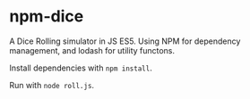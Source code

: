 # npm-dice

A Dice Rolling simulator in JS ES5. Using NPM for dependency management, and lodash for utility functons. 

Install dependencies with `npm install`. 

Run with `node roll.js`.

